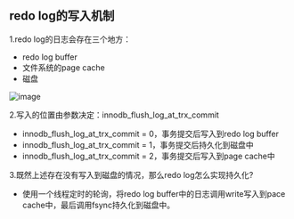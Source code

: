 ## redo log的写入机制

1.redo log的日志会存在三个地方：

- redo log buffer
- 文件系统的page cache
- 磁盘

![image](https://tva3.sinaimg.cn/large/0085EwgIgy1gtgca41ghfj60o90dg0tu02.jpg)

2.写入的位置由参数决定：innodb_flush_log_at_trx_commit

- innodb_flush_log_at_trx_commit  = 0，事务提交后写入到redo log buffer
- innodb_flush_log_at_trx_commit = 1，事务提交后持久化到磁盘中
- innodb_flush_log_at_trx_commit  = 2，事务提交后写入到page cache中

3.既然上述存在没有写入到磁盘的情况，那么redo log怎么实现持久化?

- 使用一个线程定时的轮询，将redo log buffer中的日志调用write写入到pace cache中，最后调用fsync持久化到磁盘中。



